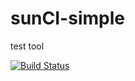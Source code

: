 # sunCI-simple
test tool

[![Build Status](https://ci.sun-asterisk.com/api/github/daint-1849/sunCI-simple/status.svg?branch=master&token=88d1cf5b4e2dec34e4fba1807f51ea8640f8a2fbb7a756840abb12658cfe8171)](https://ci.sun-asterisk.com/github/daint-1849/sunCI-simple)
